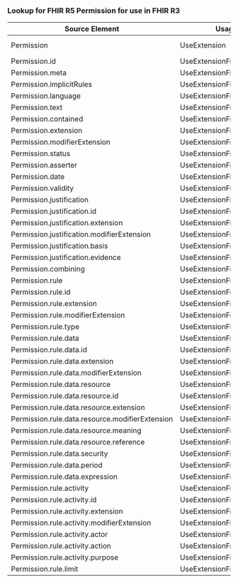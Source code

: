 ### Lookup for FHIR R5 Permission for use in FHIR R3

| Source Element | Usage | Target |
| -------------- | ----- | ------ |
| Permission | UseExtension | http://hl7.org/fhir/5.0/StructureDefinition/extension-Permission |
| Permission.id | UseExtensionFromAncestor | - |
| Permission.meta | UseExtensionFromAncestor | - |
| Permission.implicitRules | UseExtensionFromAncestor | - |
| Permission.language | UseExtensionFromAncestor | - |
| Permission.text | UseExtensionFromAncestor | - |
| Permission.contained | UseExtensionFromAncestor | - |
| Permission.extension | UseExtensionFromAncestor | - |
| Permission.modifierExtension | UseExtensionFromAncestor | - |
| Permission.status | UseExtensionFromAncestor | - |
| Permission.asserter | UseExtensionFromAncestor | - |
| Permission.date | UseExtensionFromAncestor | - |
| Permission.validity | UseExtensionFromAncestor | - |
| Permission.justification | UseExtensionFromAncestor | - |
| Permission.justification.id | UseExtensionFromAncestor | - |
| Permission.justification.extension | UseExtensionFromAncestor | - |
| Permission.justification.modifierExtension | UseExtensionFromAncestor | - |
| Permission.justification.basis | UseExtensionFromAncestor | - |
| Permission.justification.evidence | UseExtensionFromAncestor | - |
| Permission.combining | UseExtensionFromAncestor | - |
| Permission.rule | UseExtensionFromAncestor | - |
| Permission.rule.id | UseExtensionFromAncestor | - |
| Permission.rule.extension | UseExtensionFromAncestor | - |
| Permission.rule.modifierExtension | UseExtensionFromAncestor | - |
| Permission.rule.type | UseExtensionFromAncestor | - |
| Permission.rule.data | UseExtensionFromAncestor | - |
| Permission.rule.data.id | UseExtensionFromAncestor | - |
| Permission.rule.data.extension | UseExtensionFromAncestor | - |
| Permission.rule.data.modifierExtension | UseExtensionFromAncestor | - |
| Permission.rule.data.resource | UseExtensionFromAncestor | - |
| Permission.rule.data.resource.id | UseExtensionFromAncestor | - |
| Permission.rule.data.resource.extension | UseExtensionFromAncestor | - |
| Permission.rule.data.resource.modifierExtension | UseExtensionFromAncestor | - |
| Permission.rule.data.resource.meaning | UseExtensionFromAncestor | - |
| Permission.rule.data.resource.reference | UseExtensionFromAncestor | - |
| Permission.rule.data.security | UseExtensionFromAncestor | - |
| Permission.rule.data.period | UseExtensionFromAncestor | - |
| Permission.rule.data.expression | UseExtensionFromAncestor | - |
| Permission.rule.activity | UseExtensionFromAncestor | - |
| Permission.rule.activity.id | UseExtensionFromAncestor | - |
| Permission.rule.activity.extension | UseExtensionFromAncestor | - |
| Permission.rule.activity.modifierExtension | UseExtensionFromAncestor | - |
| Permission.rule.activity.actor | UseExtensionFromAncestor | - |
| Permission.rule.activity.action | UseExtensionFromAncestor | - |
| Permission.rule.activity.purpose | UseExtensionFromAncestor | - |
| Permission.rule.limit | UseExtensionFromAncestor | - |
